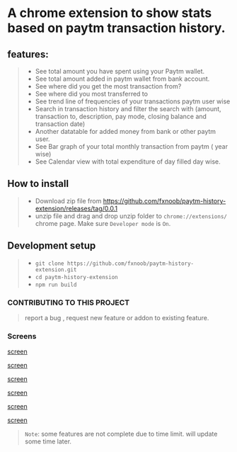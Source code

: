 # A chrome extension to show stats based on paytm transaction history.

## features:

> - See total amount you have spent using your Paytm wallet. <br/>
> - See total amount added in paytm wallet from bank account. <br/>
> - See where did you get the most transaction from? <br/>
> - See where did you most transferred to <br/>
> - See trend line of frequencies of your transactions paytm user wise <br/>
> - Search in transaction history and filter the search with (amount, transaction to, description, pay mode, closing balance and transaction date) <br/>
> - Another datatable for added money from bank or other paytm user. <br/>
> - See Bar graph of your total monthly transaction from paytm ( year wise) <br/>
> - See Calendar view with total expenditure of day filled day wise.

## How to install

> - Download zip file from https://github.com/fxnoob/paytm-history-extension/releases/tag/0.0.1
> - unzip file and drag and drop unzip folder to `chrome://extensions/` chrome page. Make sure `Developer mode` is `On`.

## Development setup

> - `git clone https://github.com/fxnoob/paytm-history-extension.git` <br/>
> - `cd paytm-history-extension` <br/>
> - `npm run build` <br/>

### CONTRIBUTING TO THIS PROJECT

> report a bug , request new feature or addon to existing feature.

### Screens

[screen](screens/screen1.png)

[screen](screens/screen2.png)

[screen](screens/screen3.png)

[screen](screens/screen4.png)

[screen](screens/screen5.png)

[screen](screens/screen6.png)

> `Note`: some features are not complete due to time limit. will update some time later.
